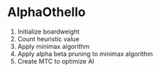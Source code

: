 # AlphaOthello

1. Initialize boardweight
2. Count heuristic value
3. Apply minimax algorithm
4. Apply alpha beta pruning to minimax algorithm
5. Create MTC to optimize AI
